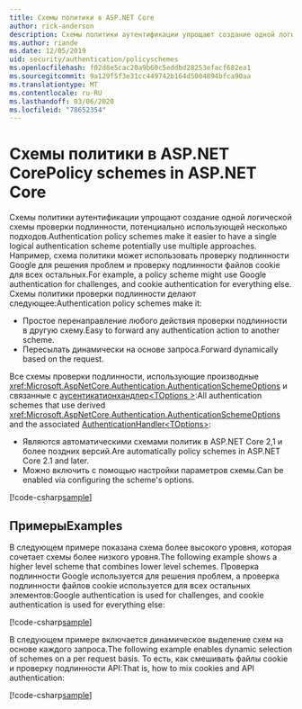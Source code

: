 ```yaml
---
title: Схемы политики в ASP.NET Core
author: rick-anderson
description: Схемы политики аутентификации упрощают создание одной логической схемы проверки подлинности
ms.author: riande
ms.date: 12/05/2019
uid: security/authentication/policyschemes
ms.openlocfilehash: f02d8e5cac20a9b60c5eddbd28253efacf682ea1
ms.sourcegitcommit: 9a129f5f3e31cc449742b164d5004894bfca90aa
ms.translationtype: MT
ms.contentlocale: ru-RU
ms.lasthandoff: 03/06/2020
ms.locfileid: "78652354"
---
```

# <a name="policy-schemes-in-aspnet-core"></a><span data-ttu-id="1ef12-103">Схемы политики в ASP.NET Core</span><span class="sxs-lookup"><span data-stu-id="1ef12-103">Policy schemes in ASP.NET Core</span></span>

<span data-ttu-id="1ef12-104">Схемы политики аутентификации упрощают создание одной логической схемы проверки подлинности, потенциально использующей несколько подходов.</span><span class="sxs-lookup"><span data-stu-id="1ef12-104">Authentication policy schemes make it easier to have a single logical authentication scheme potentially use multiple approaches.</span></span> <span data-ttu-id="1ef12-105">Например, схема политики может использовать проверку подлинности Google для решения проблем и проверку подлинности файлов cookie для всех остальных.</span><span class="sxs-lookup"><span data-stu-id="1ef12-105">For example, a policy scheme might use Google authentication for challenges, and cookie authentication for everything else.</span></span> <span data-ttu-id="1ef12-106">Схемы политики проверки подлинности делают следующее:</span><span class="sxs-lookup"><span data-stu-id="1ef12-106">Authentication policy schemes make it:</span></span>

* <span data-ttu-id="1ef12-107">Простое перенаправление любого действия проверки подлинности в другую схему.</span><span class="sxs-lookup"><span data-stu-id="1ef12-107">Easy to forward any authentication action to another scheme.</span></span>
* <span data-ttu-id="1ef12-108">Пересылать динамически на основе запроса.</span><span class="sxs-lookup"><span data-stu-id="1ef12-108">Forward dynamically based on the request.</span></span>

<span data-ttu-id="1ef12-109">Все схемы проверки подлинности, использующие производные <xref:Microsoft.AspNetCore.Authentication.AuthenticationSchemeOptions> и связанные с [аусентикатионхандлер\<TOptions >](/dotnet/api/microsoft.aspnetcore.authentication.authenticationhandler-1):</span><span class="sxs-lookup"><span data-stu-id="1ef12-109">All authentication schemes that use derived <xref:Microsoft.AspNetCore.Authentication.AuthenticationSchemeOptions> and the associated [AuthenticationHandler\<TOptions>](/dotnet/api/microsoft.aspnetcore.authentication.authenticationhandler-1):</span></span>

* <span data-ttu-id="1ef12-110">Являются автоматическими схемами политик в ASP.NET Core 2,1 и более поздних версий.</span><span class="sxs-lookup"><span data-stu-id="1ef12-110">Are automatically policy schemes in ASP.NET Core 2.1 and later.</span></span>
* <span data-ttu-id="1ef12-111">Можно включить с помощью настройки параметров схемы.</span><span class="sxs-lookup"><span data-stu-id="1ef12-111">Can be enabled via configuring the scheme's options.</span></span>

[!code-csharp[sample](policyschemes/samples/AuthenticationSchemeOptions.cs?name=snippet)]

## <a name="examples"></a><span data-ttu-id="1ef12-112">Примеры</span><span class="sxs-lookup"><span data-stu-id="1ef12-112">Examples</span></span>

<span data-ttu-id="1ef12-113">В следующем примере показана схема более высокого уровня, которая сочетает схемы более низкого уровня.</span><span class="sxs-lookup"><span data-stu-id="1ef12-113">The following example shows a higher level scheme that combines lower level schemes.</span></span> <span data-ttu-id="1ef12-114">Проверка подлинности Google используется для решения проблем, а проверка подлинности файлов cookie используется для всех остальных элементов:</span><span class="sxs-lookup"><span data-stu-id="1ef12-114">Google authentication is used for challenges, and cookie authentication is used for everything else:</span></span>

[!code-csharp[sample](policyschemes/samples/Startup.cs?name=snippet1)]

<span data-ttu-id="1ef12-115">В следующем примере включается динамическое выделение схем на основе каждого запроса.</span><span class="sxs-lookup"><span data-stu-id="1ef12-115">The following example enables dynamic selection of schemes on a per request basis.</span></span> <span data-ttu-id="1ef12-116">То есть, как смешивать файлы cookie и проверку подлинности API:</span><span class="sxs-lookup"><span data-stu-id="1ef12-116">That is, how to mix cookies and API authentication:</span></span>

 <!-- REVIEW, missing If set in public Func<HttpContext, string> ForwardDefaultSelector -->

[!code-csharp[sample](policyschemes/samples/Startup.cs?name=snippet2)]

